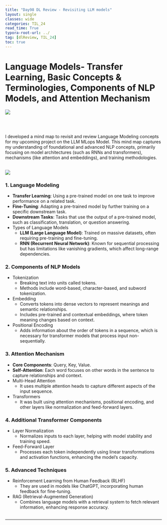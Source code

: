 ```yaml
---
title: "Day98 DL Review - Revisiting LLM models"
layout: single
classes: wide
categories: TIL_24
read_time: True
typora-root-url: ../
tag: [dlReview, TIL_24]
toc: true 
---
```


# Language Models- Transfer Learning, Basic Concepts & Terminologies, Components of NLP Models, and Attention Mechanism

<img src="/blog/images/2024-11-03-TIL24_Day98_DL/D2778B2B-E49B-40D5-B07E-4603DE166CD2-2891972.jpeg">

<br><br>

I developed a mind map to revisit and review Language Modeling concepts for my upcoming project on the LLM MLops Model. This mind map captures my understanding of foundational and advanced NLP concepts, primarily focusing on model architectures (such as RNNs and transformers), mechanisms (like attention and embeddings), and training methodologies.<br><br>

<img src="/blog/images/2024-11-03-TIL24_Day98_DL/Drawing_2.png"><br>

### 1. **Language Modeling**

- **Transfer Learning**: Using a pre-trained model on one task to improve performance on a related task.
- **Fine-Tuning**: Adapting a pre-trained model by further training on a specific downstream task.
- **Downstream Tasks**: Tasks that use the output of a pre-trained model, such as classification, translation, or question answering.
- Types of Language Models
  - **LLM (Large Language Model)**: Trained on massive datasets, often requiring pre-training and fine-tuning.
  - **RNN (Recurrent Neural Network)**: Known for sequential processing but has limitations like vanishing gradients, which affect long-range dependencies.

### 2. **Components of NLP Models**

- Tokenization
  - Breaking text into units called tokens.
  - Methods include word-based, character-based, and subword tokenization.
- Embedding
  - Converts tokens into dense vectors to represent meanings and semantic relationships.
  - Includes pre-trained and contextual embeddings, where token meaning changes based on context.
- Positional Encoding
  - Adds information about the order of tokens in a sequence, which is necessary for transformer models that process input non-sequentially.

### 3. **Attention Mechanism**

- **Core Components**: Query, Key, Value.
- **Self-Attention**: Each word focuses on other words in the sentence to capture relationships and context.
- Multi-Head Attention
  - It uses multiple attention heads to capture different aspects of the input sequence.
- Transformers
  - It was built using attention mechanisms, positional encoding, and other layers like normalization and feed-forward layers.

### 4. **Additional Transformer Components**

- Layer Normalization
  - Normalizes inputs to each layer, helping with model stability and training speed.
- Feed-Forward Layer
  - Processes each token independently using linear transformations and activation functions, enhancing the model’s capacity.

### 5. **Advanced Techniques**

- Reinforcement Learning from Human Feedback (RLHF)
  - They are used in models like ChatGPT, incorporating human feedback for fine-tuning.
- RAG (Retrieval-Augmented Generation)
  - Combines language models with a retrieval system to fetch relevant information, enhancing response accuracy.<br><br>

---

<bR><br>

